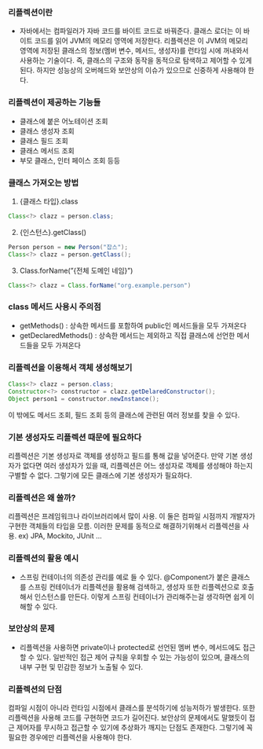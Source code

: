 ### 리플렉션이란

- 자바에서는 컴파일러가 자바 코드를 바이트 코드로 바꿔준다. 클래스 로더는 이 바이트 코드를 읽어 JVM의 메모리 영역에 저장한다. 리플렉션은 이 JVM의 메모리 영역에 저장된 클래스의 정보(멤버 변수, 메서드, 생성자)를 런타임 시에 꺼내와서 사용하는 기술이다. 
즉, 클래스의 구조와 동작을 동적으로 탐색하고 제어할 수 있게된다. 하지만 성능상의 오버헤드와 보안상의 이슈가 있으므로 신중하게 사용해야 한다.

### 리플렉션이 제공하는 기능들
- 클래스에 붙은 어노테이션 조회
- 클래스 생성자 조회
- 클래스 필드 조회
- 클래스 메서드 조회
- 부모 클래스, 인터 페이스 조회 등등

### 클래스 가져오는 방법

1. {클래스 타입}.class
```java
Class<?> clazz = person.class;
```
    
2. {인스턴스}.getClass()

```java
Person person = new Person("잡스");
Class<?> clazz = person.getClass();
```

3. Class.forName(”{전체 도메인 네임}”)

```java
Class<?> clazz = Class.forName("org.example.person")
```

### class 메서드 사용시 주의점

- getMethods() : 상속한 메서드를 포함하여 public인 메서드들을 모두 가져온다
- getDeclaredMethods() : 상속한 메서드는 제외하고 직접 클래스에 선언한 메서드들을 모두 가져온다

### 리플렉션을 이용해서 객체 생성해보기

```java
Class<?> clazz = person.class;
Constructor<?> constructor = clazz.getDelaredConstructor();
Object person1 = constructor.newInstance();
```

이 밖에도 메서드 조회, 필드 조회 등의 클래스에 관련된 여러 정보를 찾을 수 있다. 


### 기본 생성자도 리플렉션 때문에 필요하다

리플렉션은 기본 생성자로 객체를 생성하고 필드를 통해 값을 넣어준다. 만약 기본 생성자가 없다면 여러 생성자가 있을 때, 리플렉션은 어느 생성자로 객체를 생성해야 하는지 구별할 수 없다. 그렇기에 모든 클래스에 기본 생성자가 필요하다.

### 리플렉션은 왜 쓸까?

리플렉션은 프레임워크나 라이브러리에서 많이 사용. 이 둘은 컴파일 시점까지 개발자가 구현한 객체들의 타입을 모름. 이러한 문제를 동적으로 해결하기위해서 리플렉션을 사용. 
ex) JPA, Mockito, JUnit …

### 리플렉션의 활용 예시

- 스프링 컨테이너의 의존성 관리를 예로 들 수 있다. @Component가 붙은 클래스를 스프링 컨테이너가 리플렉션을 활용해 검색하고, 생성자 또한 리플렉션으로 호출해서 인스턴스를 만든다. 이렇게 스프링 컨테이너가 관리해주는걸 생각하면 쉽게 이해할 수 있다.



### 보안상의 문제

- 리플렉션을 사용하면 private이나 protected로 선언된 멤버 변수, 메서드에도 접근할 수 있다. 일반적인 접근 제어 규칙을 우회할 수 있는 가능성이 있으며, 클래스의 내부 구현 및 민감한 정보가 노출될 수 있다.


### 리플렉션의 단점

컴파일 시점이 아니라 런타임 시점에서 클래스를 분석하기에 성능저하가 발생한다. 또한 리플렉션을 사용해 코드를 구현하면 코드가 길어진다.  보안상의 문제에서도 말했듯이 접근 제어자를 무시하고 접근할 수 있기에 추상화가 깨지는 단점도 존재한다. 그렇기에 꼭 필요한 경우에만 리플렉션을 사용해야 한다.

